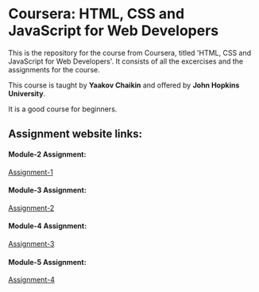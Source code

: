 # Coursera: HTML, CSS and JavaScript for Web Developers

This is the repository for the course from Coursera, titled 'HTML, CSS and JavaScript for Web Developers'.
It consists of all the excercises and the assignments for the course.

This course is taught by **Yaakov Chaikin** and offered by **John Hopkins University**.

It is a good course for beginners. 

## Assignment website links:

#### Module-2 Assignment:
[Assignment-1](https://anjalikaushik20.github.io/Coursera-test/Assignment_One/index.html)

#### Module-3 Assignment:
[Assignment-2](https://anjalikaushik20.github.io/Coursera-test/Assignment_Two/index.html)

#### Module-4 Assignment:
[Assignment-3](https://anjalikaushik20.github.io/Coursera-test/Assignment_Three/index.html)

#### Module-5 Assignment:
[Assignment-4](https://anjalikaushik20.github.io/Coursera-test/Assignment_Four/index.html)
